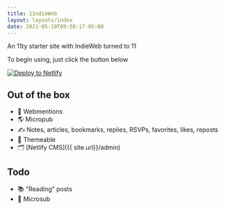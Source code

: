 ```yaml
---
title: 11ndieWeb
layout: layouts/index
date: 2021-05-10T09:58:17-05:00
---
```


An 11ty starter site with IndieWeb turned to 11


To begin using, just click the button below

[![Deploy to Netlify](https://www.netlify.com/img/deploy/button.svg)](https://app.netlify.com/start/deploy?repository=https://github.com/rockorager/11ndieWeb)

## Out of the box

- 🚀 Webmentions
- 🌎 Micropub
- ✍️ Notes, articles, bookmarks, replies, RSVPs, favorites, likes, reposts
- 🎨 Themeable
- 🗂 [Netlify CMS]({{ site.url}}/admin)

## Todo
- 📚 "Reading" posts
- 📡 Microsub